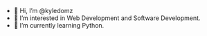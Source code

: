- 👋 Hi, I’m @kyledomz
- 👀 I’m interested in Web Development and Software Development.
- 🌱 I’m currently learning Python.
<!---
kyledomz/kyledomz is a ✨ special ✨ repository because its `README.md` (this file) appears on your GitHub profile.
You can click the Preview link to take a look at your changes.
--->
